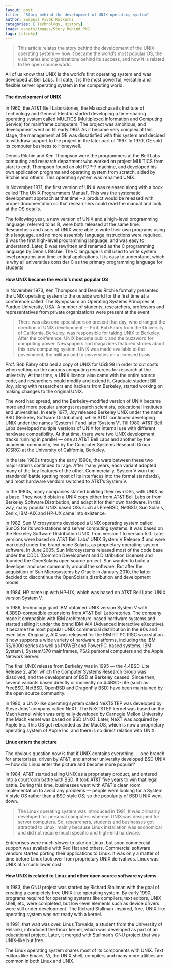 ```yaml
---
layout: post
title:  "Story behind the development of UNIX operating system"
author: Swapnil Vivek Kulkarni
categories: [ Technology, History]
image: assets/images/Story Behind.PNG
tags: [sticky]
---
```


>This article relates the story behind the development of the UNIX operating system — how it became the world’s most popular OS, the visionaries and organizations behind its success, and how it is related to the open source world.

All of us know that UNIX is the world’s first operating system and was developed at Bell Labs. Till date, it is the most powerful, versatile and flexible server operating system in the computing world. 

#### The development of UNIX

In 1960, the AT&T Bell Laboratories, the Massachusetts Institute of Technology and General Electric started developing a time-sharing operating system called MULTICS (Multiplexed Information and Computing Service) for mainframe computers. The project was ambitious, and development went on till early 1967. As it became very complex at this stage, the management at GE was dissatisfied with this system and decided to withdraw support to the project in the later part of 1967. In 1970, GE sold its computer business to Honeywell.

Dennis Ritchie and Ken Thompson were the programmers at the Bell Labs computing and research department who worked on project MULTICS from start to end. Thompson found an old PDP-7 machine, and developed his own application programs and operating system from scratch, aided by Ritchie and others. This operating system was renamed UNIX.

In November 1971, the first version of UNIX was released along with a book called ‘The UNIX Programmers Manual’. This was the systematic development approach at that time – a product would be released with proper documentation so that researchers could read the manual and look at the OS details.

The following year, a new version of UNIX and a high-level programming language, referred to as B, were both released at the same time. Researchers and users of UNIX were able to write their own programs using this language, and no more assembly language instructions were required. B was the first high-level programming language, and was easy to understand. Later, B was rewritten and renamed as the C programming language by Dennis Ritchie. The C language is still used to write system level programs and time critical applications. It is easy to understand, which is why all universities consider C as the primary programming language for students

#### How UNIX became the world’s most popular OS

In November 1973, Ken Thompson and Dennis Ritchie formally presented the UNIX operating system to the outside world for the first time at a conference called ‘The Symposium on Operating Systems Principles at Purdue University, USA. A number of students, researchers, professors and representatives from private organizations were present at the event.

>There was also one special person present that day, who changed the direction of UNIX development — Prof. Bob Fabry from the University of California, Berkeley, was responsible for taking UNIX to Berkeley.
After the conference, UNIX become public and the buzzword for computing power. Newspapers and magazines featured stories about this new computing system. UNIX was made available to the government, the military and to universities on a licensed basis.

Prof. Bob Fabry obtained a copy of UNIX for US$ 99 in order to cut costs when setting up the campus computing resources for research at the university. At that time, a UNIX licence also came with the entire source code, and researchers could modify and extend it. Graduate student Bill Joy, along with researchers and hackers from Berkeley, started working on making changes to the original UNIX.

The word had spread, and the Berkeley-modified version of UNIX became more and more popular amongst research scientists, educational institutes and universities.
In early 1977, Joy released Berkeley UNIX under the name BSD (Berkeley Software Distribution), while AT&T continued developing UNIX under the names ‘System III’ and later ‘System V’. Till 1980, AT&T Bell Labs developed multiple versions of UNIX for internal use with different hardware compatibility.
At that time, there were two UNIX development tracks running in parallel — one at AT&T Bell Labs and another by the academic community, led by the Computer Systems Research Group (CSRG) at the University of California, Berkeley.

In the late 1980s through the early 1990s, the wars between these two major strains continued to rage. After many years, each variant adopted many of the key features of the other. Commercially, System V won the standards’ battle (getting most of its interfaces into the formal standards), and most hardware vendors switched to AT&T’s System V.

In the 1980s, many companies started building their own OSs, with UNIX as a base. They would obtain a UNIX copy either from AT&T Bell Labs or from Berkeley Software Distribution, and adapt it for their own hardware. In this way, many popular UNIX based OSs such as FreeBSD, NetBSD, Sun Solaris, Zenix, IBM-AIX and HP-UX came into existence.

In 1982, Sun Microsystems developed a UNIX operating system called SunOS for its workstations and server computing systems. It was based on the Berkeley Software Distribution UNIX, from version 1 to version 5.0. Later versions were based on AT&T Bell Labs’ UNIX System V Release 4 and were marketed under the brand name Solaris, as proprietary operating system software. In June 2005, Sun Microsystems released most of the code base under the CDDL (Common Development and Distribution License) and founded the OpenSolaris open source project. Sun wanted to build a developer and user community around the software. But after the acquisition of Sun Microsystems by Oracle in January 2010, the latter decided to discontinue the OpenSolaris distribution and development model.

In 1984, HP came up with HP-UX, which was based on AT&T Bell Labs’ UNIX version System V.

In 1986, technology giant IBM obtained UNIX version System V with 4.3BSD-compatible extensions from AT&T Bell Laboratories. The company made it compatible with IBM architecture-based hardware systems and started selling it under the brand IBM-AIX (Advanced Interactive eXecutive). It became the most popular UNIX commercial distribution in the 90s and even later. Originally, AIX was released for the IBM RT PC RISC workstation. It now supports a wide variety of hardware platforms, including the IBM RS/6000 series as well as POWER and PowerPC-based systems, IBM System i, System/370 mainframes, PS/2 personal computers and the Apple Network Server.

The final UNIX release from Berkeley was in 1995 — the 4.4BSD-Lite Release 2, after which the Computer Systems Research Group was dissolved, and the development of BSD at Berkeley ceased. Since then, several variants based directly or indirectly on 4.4BSD-Lite (such as FreeBSD, NetBSD, OpenBSD and DragonFly BSD) have been maintained by the open source community.

In 1980, a UNIX-like operating system called NeXTSTEP was developed by Steve Jobs’ company called NeXT. The NeXTSTEP kernel was based on the Mach kernel which was originally developed by Carnegie Mellon University (the Mach kernel was based on BSD UNIX). Later, NeXT was acquired by Apple Inc. This OS got rebranded as the MacOS, which is now a proprietary operating system of Apple Inc. and there is no direct relation with UNIX.

#### Linux enters the picture

The obvious question now is that if UNIX contains everything — one branch for enterprises, driven by AT&T, and another university developed BSD UNIX — how did Linux enter the picture and become more popular?

In 1984, AT&T started selling UNIX as a proprietary product, and entered into a courtroom battle with BSD. It took AT&T five years to win that legal battle. During this time, businesses went with AT&T’s clean room implementation to avoid any problems — people were looking for a System V style OS rather than a BSD style OS; so the popularity of BSD UNIX went down.

>The Linux operating system was introduced in 1991. It was primarily developed for personal computers whereas UNIX was designed for server computers. So, researchers, students and businesses got attracted to Linux, mainly because Linux installation was economical and did not require much specific and high-end hardware.

Enterprises were much slower to take on Linux, but soon commercial support was available with Red Hat and others. Commercial software vendors started porting their applications to Linux. It was only a matter of time before Linux took over from proprietary UNIX derivatives. Linux was UNIX at a much lower cost.

#### How UNIX is related to Linux and other open source software systems

In 1983, the GNU project was started by Richard Stallman with the goal of creating a completely free UNIX-like operating system. By early 1990, programs required for operating systems like compilers, text editors, UNIX shell, etc, were completed, but low-level elements such as device drivers were still under development. The Richard Stallman-inspired, free, UNIX-like operating system was not ready with a kernel.

In 1991, that wait was over. Linus Torvalds, a student from the University of Helsinki, introduced the Linux kernel, which was developed as part of an educational project. Later, it merged with Stallman’s GNU project that was UNIX-like but free.

The Linux operating system shares most of its components with UNIX. Text editors like Emacs, Vi, the UNIX shell, compilers and many more utilities are common in both Linux and UNIX.
